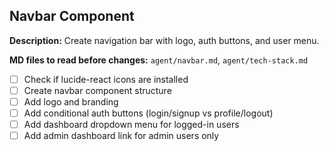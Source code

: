 ## Navbar Component

**Description:** Create navigation bar with logo, auth buttons, and user menu.

**MD files to read before changes:** `agent/navbar.md`, `agent/tech-stack.md`

- [ ] Check if lucide-react icons are installed
- [ ] Create navbar component structure
- [ ] Add logo and branding
- [ ] Add conditional auth buttons (login/signup vs profile/logout)
- [ ] Add dashboard dropdown menu for logged-in users
- [ ] Add admin dashboard link for admin users only
